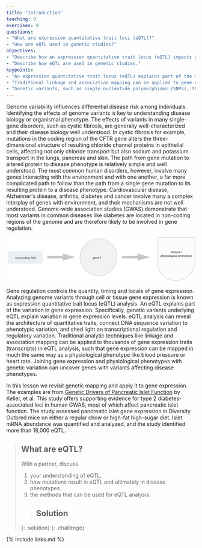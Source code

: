 ```yaml
---
title: "Introduction"
teaching: 0
exercises: 0
questions:
- "What are expression quantitative trait loci (eQTL)?"
- "How are eQTL used in genetic studies?"
objectives:
- "Describe how an expression quantitative trait locus (eQTL) impacts gene expression."
- "Describe how eQTL are used in genetic studies."
keypoints:
- "An expression quantitative trait locus (eQTL) explains part of the variation in gene expression."
- "Traditional linkage and association mapping can be applied to gene expression traits (transcripts)."
- "Genetic variants, such as single nucleotide polymorphisms (SNPs), that underlie eQTL illuminate transcriptional regulation and variation."
---
```


Genome variability influences differential disease risk among individuals. 
Identifying the effects of genome variants is key to understanding disease 
biology or organismal phenotype. The effects of variants in many single-gene 
disorders, such as cystic fibrosis, are generally well-characterized and their 
disease biology well understood. In cystic fibrosis for example, mutations in 
the coding region of the CFTR gene alters the three-dimensional structure of 
resulting chloride channel proteins in epithelial cells, affecting not only 
chloride transport but also sodium and potassium transport in the lungs, 
pancreas and skin. The path from gene mutation to altered protein to disease 
phenotype is relatively simple and well understood. The most common human 
disorders, however, involve many genes interacting with the environment and with 
one another, a far more complicated path to follow than the path from a single 
gene mutation to its resulting protein to a disease phenotype. Cardiovascular 
disease, Alzheimer's disease, arthritis, diabetes and cancer involve many a 
complex interplay of genes with environment, and their mechanisms are not well 
understood. Genome-wide association studies (GWAS) demonstrate that most 
variants in common diseases like diabetes are located in non-coding regions of 
the genome and are therefore likely to be involved in gene regulation. 

![](../fig/cis-regulation-single-gene.png)

Gene regulation controls the quantity, timing and locale of gene expression. 
Analyzing genome variants through cell or tissue gene expression is known as 
expression quantitative trait locus (eQTL) analysis. An eQTL explains part of 
the variation in gene expression. Specifically, genetic variants underlying eQTL 
explain variation in gene expression levels. eQTL analysis can reveal the 
architecture of quantitative traits, connect DNA sequence variation to 
phenotypic variation, and shed light on transcriptional regulation and 
regulatory variation. Traditional analytic techniques like linkage and 
association mapping can be applied to thousands of gene expression traits 
(transcripts) in eQTL analysis, such that gene expression can be mapped in much 
the same way as a physiological phenotype like blood pressure or heart rate. 
Joining gene expression and physiological phenotypes with genetic variation can 
uncover genes with variants affecting disease phenotypes. 

In this lesson we revisit genetic mapping and apply it to gene expression. The 
examples are from 
[Genetic Drivers of Pancreatic Islet Function](https://doi.org/10.1534/genetics.118.300864)
by Keller, et al. This study offers supporting evidence for type 2 
diabetes-associated loci in human GWAS, most of which affect pancreatic islet 
function. The study assessed pancreatic islet gene expression in Diversity 
Outbred mice on either a regular chow or high-fat high-sugar diet. Islet mRNA 
abundance was quantified and analyzed, and the study identified more than 18,000 
eQTL.

> ## What are eQTL?
>
> With a partner, discuss  
> 1. your understanding of eQTL.
> 2. how mutations result in eQTL and ultimately in disease phenotypes.
> 3. the methods that can be used for eQTL analysis.
>
> > ## Solution
> >
> > 
> >
> {: .solution}
{: .challenge}

{% include links.md %}

